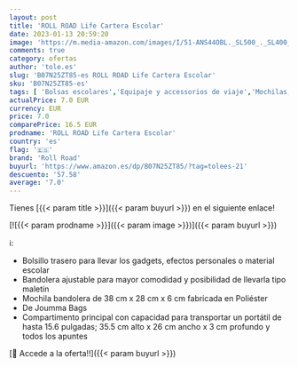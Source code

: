 ```yaml
---
layout: post
title: 'ROLL ROAD Life Cartera Escolar'
date: 2023-01-13 20:59:20
image: 'https://m.media-amazon.com/images/I/51-ANS44OBL._SL500_._SL400_.jpg'
comments: true
category: ofertas
author: 'tole.es'
slug: 'B07N25ZT85-es ROLL ROAD Life Cartera Escolar'
sku: 'B07N25ZT85-es'
tags: [ 'Bolsas escolares','Equipaje y accessorios de viaje','Mochilas, estuches y sets escolares','Moda','escolar','roll road','🇪🇸', ]
actualPrice: 7.0 EUR
currency: EUR
price: 7.0
comparePrice: 16.5 EUR
prodname: 'ROLL ROAD Life Cartera Escolar'
country: 'es'
flag: '🇪🇸'
brand: 'Roll Road'
buyurl: 'https://www.amazon.es/dp/B07N25ZT85/?tag=tolees-21'
descuento: '57.58'
average: '7.0'
---
```


Tienes [{{< param title >}}]({{< param buyurl >}}) en el siguiente enlace!

[![{{< param prodname >}}]({{< param image >}})]({{< param buyurl >}})

ℹ️:

- Bolsillo trasero para llevar los gadgets, efectos personales o material escolar
- Bandolera ajustable para mayor comodidad y posibilidad de llevarla tipo maletín
- Mochila bandolera de 38 cm x 28 cm x 6 cm fabricada en Poliéster
- De Joumma Bags
- Compartimento principal con capacidad para transportar un portátil de hasta 15.6 pulgadas; 35.5 cm alto x 26 cm ancho x 3 cm profundo y todos los apuntes

[🛒 Accede a la oferta!!]({{< param buyurl >}})

